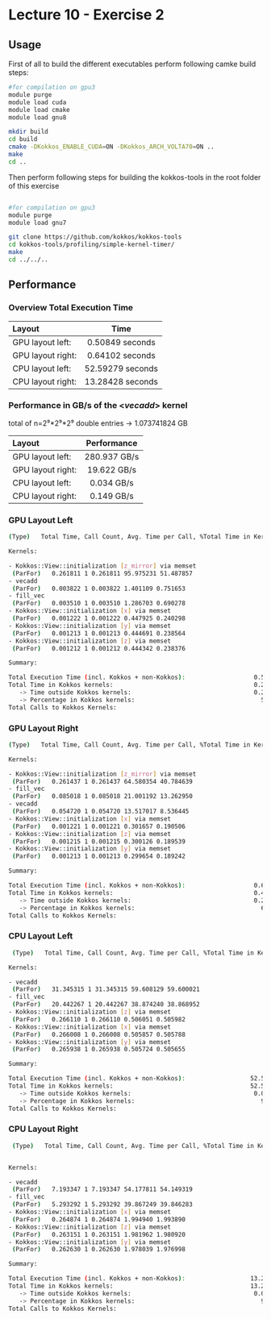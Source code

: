 # Lecture 10 - Exercise 2
## Usage

First of all to build the different executables perform following camke build steps:

```bash
#for compilation on gpu3
module purge
module load cuda
module load cmake
module load gnu8

mkdir build
cd build
cmake -DKokkos_ENABLE_CUDA=ON -DKokkos_ARCH_VOLTA70=ON ..
make
cd ..
```

Then perform following steps for building the kokkos-tools in the root folder of this exercise

```bash

#for compilation on gpu3
module purge
module load gnu7

git clone https://github.com/kokkos/kokkos-tools
cd kokkos-tools/profiling/simple-kernel-timer/
make
cd ../../..
```

## Performance
### Overview Total Execution Time

| Layout            |       Time       |
| :---------------- | :--------------: |
| GPU layout left:  | 0.50849 seconds  |
| GPU layout right: | 0.64102 seconds  |
| CPU layout left:  | 52.59279 seconds |
| CPU layout right: | 13.28428 seconds |

### Performance in GB/s of the <*vecadd*> kernel

total of n=2⁹\*2⁹\*2⁹ double entries -> 1.073741824 GB

| Layout            | Performance  |
| :---------------- | :----------: |
| GPU layout left:  | 280.937 GB/s |
| GPU layout right: | 19.622 GB/s  |
| CPU layout left:  |  0.034 GB/s  |
| CPU layout right: |  0.149 GB/s  |

### GPU Layout Left
```bash
(Type)   Total Time, Call Count, Avg. Time per Call, %Total Time in Kernels, %Total Program Time

Kernels: 

- Kokkos::View::initialization [z_mirror] via memset
 (ParFor)   0.261811 1 0.261811 95.975231 51.487857
- vecadd
 (ParFor)   0.003822 1 0.003822 1.401109 0.751653
- fill_vec
 (ParFor)   0.003510 1 0.003510 1.286703 0.690278
- Kokkos::View::initialization [x] via memset
 (ParFor)   0.001222 1 0.001222 0.447925 0.240298
- Kokkos::View::initialization [y] via memset
 (ParFor)   0.001213 1 0.001213 0.444691 0.238564
- Kokkos::View::initialization [z] via memset
 (ParFor)   0.001212 1 0.001212 0.444342 0.238376

Summary:

Total Execution Time (incl. Kokkos + non-Kokkos):                   0.50849 seconds
Total Time in Kokkos kernels:                                       0.27279 seconds
   -> Time outside Kokkos kernels:                                  0.23570 seconds
   -> Percentage in Kokkos kernels:                                   53.65 %
Total Calls to Kokkos Kernels:                                            6
```
### GPU Layout Right
```bash
(Type)   Total Time, Call Count, Avg. Time per Call, %Total Time in Kernels, %Total Program Time

Kernels: 

- Kokkos::View::initialization [z_mirror] via memset
 (ParFor)   0.261437 1 0.261437 64.580354 40.784639
- fill_vec
 (ParFor)   0.085018 1 0.085018 21.001192 13.262950
- vecadd
 (ParFor)   0.054720 1 0.054720 13.517017 8.536445
- Kokkos::View::initialization [x] via memset
 (ParFor)   0.001221 1 0.001221 0.301657 0.190506
- Kokkos::View::initialization [z] via memset
 (ParFor)   0.001215 1 0.001215 0.300126 0.189539
- Kokkos::View::initialization [y] via memset
 (ParFor)   0.001213 1 0.001213 0.299654 0.189242

Summary:

Total Execution Time (incl. Kokkos + non-Kokkos):                   0.64102 seconds
Total Time in Kokkos kernels:                                       0.40482 seconds
   -> Time outside Kokkos kernels:                                  0.23619 seconds
   -> Percentage in Kokkos kernels:                                   63.15 %
Total Calls to Kokkos Kernels:                                            6
```

### CPU Layout Left
```bash
 (Type)   Total Time, Call Count, Avg. Time per Call, %Total Time in Kernels, %Total Program Time

Kernels: 

- vecadd
 (ParFor)   31.345315 1 31.345315 59.608129 59.600021
- fill_vec
 (ParFor)   20.442267 1 20.442267 38.874240 38.868952
- Kokkos::View::initialization [z] via memset
 (ParFor)   0.266110 1 0.266110 0.506051 0.505982
- Kokkos::View::initialization [x] via memset
 (ParFor)   0.266008 1 0.266008 0.505857 0.505788
- Kokkos::View::initialization [y] via memset
 (ParFor)   0.265938 1 0.265938 0.505724 0.505655

Summary:

Total Execution Time (incl. Kokkos + non-Kokkos):                  52.59279 seconds
Total Time in Kokkos kernels:                                      52.58564 seconds
   -> Time outside Kokkos kernels:                                  0.00715 seconds
   -> Percentage in Kokkos kernels:                                   99.99 %
Total Calls to Kokkos Kernels:                                            5
```

### CPU Layout Right

```bash
 (Type)   Total Time, Call Count, Avg. Time per Call, %Total Time in Kernels, %Total Program Time


Kernels: 

- vecadd
 (ParFor)   7.193347 1 7.193347 54.177811 54.149319
- fill_vec
 (ParFor)   5.293292 1 5.293292 39.867249 39.846283
- Kokkos::View::initialization [x] via memset
 (ParFor)   0.264874 1 0.264874 1.994940 1.993890
- Kokkos::View::initialization [z] via memset
 (ParFor)   0.263151 1 0.263151 1.981962 1.980920
- Kokkos::View::initialization [y] via memset
 (ParFor)   0.262630 1 0.262630 1.978039 1.976998

Summary:

Total Execution Time (incl. Kokkos + non-Kokkos):                  13.28428 seconds
Total Time in Kokkos kernels:                                      13.27729 seconds
   -> Time outside Kokkos kernels:                                  0.00699 seconds
   -> Percentage in Kokkos kernels:                                   99.95 %
Total Calls to Kokkos Kernels:                                            5
```
